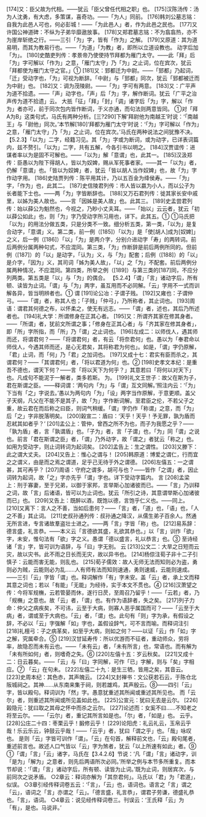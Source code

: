 <!-- { "loadSidebar": true } -->
[174]又：臣父故为代相。——犹云「臣父曾任代相之职」也。
[175]汉陈汤传：汤为人沈勇，有大虑，多策谋，喜奇功。——「为人」同前。
[176]韩刘公墓志铭：自我为此邑人可也，何必彭城！——「为此邑人」者，作为此邑之民也。
[177]又许国公神道碑：不纵为子弟华靡遨放事。
[178]又郑君墓志铭：不为翕翕热，亦不为崖岸斩绝之行。——三引「为」字，皆有「作为」之解。
[179]又原道：其为道易明，而其为教易行也。——「为道」「为教」者，即所以立道设教也。
动字后加「为」。
[180]史酷吏列传：孝景帝乃使使持节拜都为雁门太守。——此「拜」后「为」字可解以「作为」之意，「雁门太守」乃「为」之止词，位在宾次，犹云「拜都使为雁门太守之官。」①
[181]又：郅都迁为中尉。——「郅都」乃起词，「迁」受动字也，「为」可视为断辞。「中尉」与「郅都」同次，犹云「郅都被迁而为中尉」也。
[182]又：调为茂陵尉。——「为」字可有两意。
[183]又：广平声为道不拾遗。——「声」动字也，「声」后「为」字，解作断词。犹云「广平之治声传为道不拾遗」云。
大扺「征」「拜」「封」「调」诸字后「为」字，解以「作为」者亦可，前于同次包内皆作断词，于义亦通，而句法则两意皆同。
①对「拜A为B」这类句式，马氏有两种分析。[三?290]下解‘拜尉他为南越王’时说：‘「南越王」与「尉他」同次。’本节解[180]‘拜都为雁门太守’时说：‘「为」字可解以「作为」之意，「雁门太守」乃「为」之止词，位在宾次。’马氏在两种说法之间犹豫不决。
【5.2.3】「以为」二字，经籍习见。其「为」字或为断词，或为动字，已详表词篇内，兹不赘引。「以为」二字，共有五解，今各引书以明之。
[184]汉贾谊传：进谋者率以为是固不可解也。——「以为」解「意谓」也，此其一。
[185]汉汲郑传：臣愚以为陛下得胡人，皆以为奴婢，赐从军死事者家。——其一「以为」者，仍解「意谓」也。「皆以为奴婢」者，犹云「皆以胡人当作奴婢」也，故「为」字作动字用。
[186]史陆贾列传：陈平用其计，乃以五百金为绛侯寿。——「为」字，「作为」也，此其二。
[187]史信陵君列传：市人皆以嬴为小人，而以公子为长者能下士也。——两「为」字皆断辞也。
[188]又万石君列传：徙其家长安中戚里，以姊为美人故也。——言「因姊是美人故」也。此其三。
[189]史孟尝君列传：始以薛公为魁然也，今视之，乃眇小丈夫耳。——「始以」云云者，犹云「初以薛公如此」也，则「为」字乃受动字所习用也，详下。此其五。①
①马氏把「以为」的用法分做五类，只是分类不一致。细分析五类，第一类，「以为」是复合动字，「意谓」义。第二类，前一例（[185]）「以为」是「使[胡人]成为[奴婢]」之义，后一例（[186]）「以」「为」是两介字，分别介进动字「寿」的两转词。前后两例分属两种句式，不应混同。第三类，「为」作断辞是前后两例所同的。但前例（[187]）的「以」是动字，「认为」义，与「为」配套；后例（[188]）的「以」是介字，「因为」义，其司词「姊为美人故」，「以」之「为」不配套。前后两例分属两种情况，不应混同。第四类，所举之例（[189]）与第三类的[187]同，不应分列两类。第五类是「以」与「为」的偶合。
【5.2.4】「谓」「言」诸动字后，所有顿、读皆为止词。「谓」与「为」两字，虽互用而不必同解。「云」字用不一式而训解各异，皆当明辨者也。①
谓
[191]论公冶：子谓子贱。
[192]又雍也：子谓仲弓。——「谓」者，称其人也；「子贱」「仲弓」，乃所称者，其止词也。
[193]周语：谓君其何德之布，以怀柔之，使无有远志。——「谓」者，述也，其后乃所述者也。
[194]礼大学：所谓修身在正其心者。
[195]又：所谓齐其家在修其身者。——「所谓」者，犹前文所谓之事；「修身在正其心者」与「齐其家在修其身者」，即「所」字所指，而「所」乃「谓」之止词也。
[196]左成二：以师伐人，遇其师而还，将谓君何？——「将谓君何」者，有云「将奈君何」也。愚以为「奉君命以师伐人，今遇其师而还，是心无君矣，其将称君为何也」。如是，「谓」字仍原解，「君」止词，而「何」乃「君」之加词也。
[197]又成十七：君实有臣而杀之，其谓君何？——「其谓君何」者，「将以君道为何」也。②
[198]史孝文本纪：是重吾不德也，谓天下何？——言「将以天下为何乎？」其意若曰「将何以对天下」也。凡成句不能泥于一解者，类多若斯。
为。
[199]礼文王世子：故父在斯为子，君在斯谓之臣。——释词谓：‘两句内「为」与「谓」互文同解。’照注内云：‘「为」下当有「之」字说去。’愚以为两句内「为」「设」两字当作原解，于意更顺。盖父子天纲，凡父在不能不是其子，故「为」字作断词解。至君臣之伦，不若父子之重，故云君在而后称之曰臣，则词气稍缓。「谓」字仍作「称谓」之意，而「为」后「之」字非脱落明矣。
[200]榖宣二：盾曰：‘天乎！天乎！予无罪，孰为盾而忍弒其如者乎？’
[201]孟公上：管仲，曾西之所不为也，而子为我愿之乎？——「孰为盾」者，言「孰谓盾」也。「子为」者，言「子谓」也，「为」同「谓」之说也。前言「君在斯谓之臣」者，「谓」乃外动字，故「谓之」者犹云「称之」也。如用为受动字，则止词转词为起词矣。
[202]孟告上：生之谓性。
[203]又滕下：此之谓大丈夫。
[204]又告上：惟心之谓与！
[205]韩原道：博爱之谓仁，行而宜之之谓义，由是而之焉之谓道，足乎己无待于外之谓德。
[206]左僖五：一之谓甚，其可再乎？
[207]周语：守府之谓多，胡可与也？——皆作「之谓」者，因止词转为起词，故「之」字亦先乎「谓」字也。详下受动字篇内。
言
[208]孟梁上：刑于寡妻，至于兄弟，以御于家邦，言举斯心加诸彼而已。——「言」乃训释之词，故「言」后诸语，皆可以为止词也。犹云「所引之诗，其意谓举斯心加诸彼而已」也。
[209]又告上：既醉以酒，既饱以德，言饱乎仁义也。——同上。
[210]又离下：言人之不善，当如后患何？——「言」者，「道」也，「语」也，「人之不善」其止词。
[211]史叔孙通列传：叔孙通之降汉，从儒生弟子百余人。然通无所言进，专言诸故羣盗壮士进之。——两「言」字皆「称」也。
[212]易系辞：德言盛，礼言恭。——本义云「言德欲其盛，礼欲其恭也。」以「言」训作「欲」字，未安，惟句法有「欲」字之义。愚谓「德以盛言，礼以恭言」也。③
至诗经诸「言」字，皆可训为语辞，与「曰」字无别。
云
[213]公文二：大旱之日短而云灾，故以灾书。此不雨之日长而无灾，故以异书也。
[214]杨倞注荀子非十二子引慎子：云能而害无能，则乱也。
[215]荀子儒效：故人无师无法而知则必为盗，勇则必为贼，云能则必为乱……人有师有法而知则速通，勇则速威，云能则速成。——三引「云」字皆「谓」也。释词解作「有」字未安。盖「云」者，承上文而释其意之词也；若以「有能」「无能」为经待，实于本文不贯也。④
[216]汉萧望之传：今将军规橅，云若管晏而休，遂行日昃，至周召乃留乎！——「云若」者，乃「规橅」之意也。故「云」者，「谓」也。有作为语辞者，失之矣。
[217]列子力命：仲父之病疾矣，不可讳，云至于大病，则寡人恶乎属国而可？——「云至于大病」者，谓或至于大病也。「云」者，「谓」也。此句有「则」字为承，有假设之辞，不必以「云」字强解「如」字也，盖假设辞气，可不言而喻。而释词注引
[218]礼檀弓：子之病革矣，如至乎大病，则如之何？——以证「云」作「如」字之解，究属牵合。⑤
[219]汉甘延寿传：所以优游而不征者，重动师众，劳将率，故隐忍而未有云也。——「未有云」者，「未有所言」也，常语也。而有解为「未有所如何」者，则嗜奇之失。⑥
[220]左僖十五：岁云秋矣。
[221]又成十二：日云暮矣。——「云」与「曰」字同解，可作「已」字解，则与「矣」字相应。⑦
「云」在句未。
[222]左僖二十九：是生三牺，皆用之矣，其音云。
[223]史周本纪：其色赤，其声魄云。
[224]又封禅书：文公获若石云，于陈仓北阪城祠之。其神……从东南来集于祠，则若雄鸡，其声殷云。⑧——四引「云」字，皆以殿句。释词训为「然」字。愚意犹重述其所闻或重述其所见也。
而「云尔」者，则重述其所闻或所见盖如此也。
[225]公宣元：犹曰无去是云尔。
[226]榖隐元：犹曰取之其母之怀中而杀之云尔。
[227]论述而：女奚不曰……不知老之将至云尔。——「云尔」者，重记其所言如是也。「尔」者，「如是」也。
云乎。
[228]公庄二十四：枣栗云乎！腶修云乎！
[229]论阳虎：礼云礼云，玉帛云乎哉！乐云乐云，钟鼓云乎哉！——「云乎」者，犹曰「谓之乎」也。「哉」咏叹也。
是则「云」字皆可训作「谓」。「云」在句首，解释前文也，「云」殿句尾者，重述前言也。故述人口气皆以「云」字为煞者，犹云「以上所速有如此」者。⑨
①「谓」「言」「云」诸字，马氏在【3.4.2.6】节说：‘凡「谓」「言」诸动字，训「是为」「解为」之意者，则先后两语所次必同。’所举之例与本节多所重复。而本节却说：‘「谓」「言」诸动字后，所有顿、读皆为止词。’既为止词，则居宾次，与前同次之说矛盾。
○2章云：释词亦解为「其奈君何」。马氏以「君」为「君道」，似误。
○3章引经传释词卷五云：‘「言」，「云」也，语词也。语言之「言」谓之「云」，语词之「言」亦谓之「云」。「德言盛，礼言恭」，谓君子劳谦，德盛礼恭也。「言」，语词。
○4章云：说见经传释词卷三。刊误云：‘王氏释「云」为「有」，是也。马说非。’
